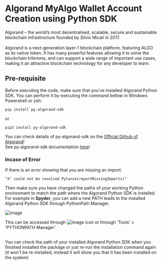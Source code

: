 # Algorand MyAlgo Wallet Account Creation using Python SDK

Algorand – the world’s most decentralised, scalable, secure and sustainable blockchain 
infrastructure founded by Silvio Micali in 2017.
<br><br>
Algorand is a next-generation layer-1 blockchain platform, featuring ALGO as its native 
token. It has many powerful features allowing it to solve the blockchain trilemma, and 
can support a wide range of important use cases, making it an attractive blockchain 
technology for any developer to learn. 

## Pre-requisite
Before executing the code, make sure that you've installed Algorand Python SDK. 
You can perform it by executing the command bellow in Windows Powershell or zsh:
```
pip install py-algorand-sdk
```
or
```
pip3 install py-algorand-sdk
```

You can check details of py-algorand-sdk on the <a href="https://github.com/algorand/py-algorand-sdk">Official Github of Algorand</a>! <br>
See py-algorand-sdk documentation <a href="https://py-algorand-sdk.readthedocs.io/en/latest/index.html">here</a>!

### Incase of Error
If there is an error showing that you are missing an import:
```
"X" could not be resolved Pylance(reportMissingImports)"
```
Then make sure you have changed the paths of your working Python environment to match 
the path where the Algorand Python SDK is installed. For example in <b>Spyder</b>, you can add a new PATH leads to the installed Algorand Python SDK through PythonPath Manager.

![image](https://user-images.githubusercontent.com/92056286/171984939-92b5234a-5349-4d7c-825a-fbdada040d75.png)

This can be accessed through ![image](https://user-images.githubusercontent.com/92056286/171984970-27a3ec90-9790-428f-a6e1-2b73f3814a4e.png)
icon or through 'Tools' > 'PYTHONPATH Manager'.

<br>
You can check the path of your installed Algorand Python SDK when you finished installed the package
or just re-run the installation command again (it won't be re-installed, instead it will show you
that it has been installed on the system)
